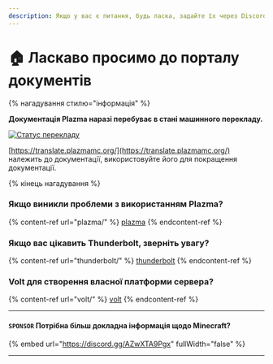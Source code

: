 ```yaml
---
description: Якщо у вас є питання, будь ласка, задайте їх через Discord або GitHub Issues.
---
```


# 🏠 Ласкаво просимо до порталу документів

{% нагадування стилю="інформація" %}

**Документація Plazma наразі перебуває в стані машинного перекладу.**

[![Статус перекладу](https://badge.plazmamc.org/internal/crowdin)](https://translate.plazmamc.org/)

[https://translate.plazmamc.org/](https://translate.plazmamc.org/) належить до документації, використовуйте його для покращення документації.

{% кінець нагадування %}

### Якщо виникли проблеми з використанням Plazma?

{% content-ref url="plazma/" %}
[plazma](plazma/)
{% endcontent-ref %}

### Якщо вас цікавить Thunderbolt, зверніть увагу?

{% content-ref url="thunderbolt/" %}
[thunderbolt](thunderbolt/)
{% endcontent-ref %}

### Volt для створення власної платформи сервера?

{% content-ref url="volt/" %}
[volt](volt/)
{% endcontent-ref %}

***

#### `SPONSOR` Потрібна більш докладна інформація щодо Minecraft? <a href="#etc-1" id="etc-1"></a>

{% embed url="https://discord.gg/AZwXTA9Pgx" fullWidth="false" %}

***
